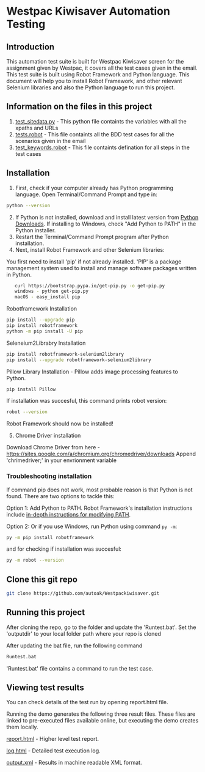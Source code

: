 # Westpac Kiwisaver Automation Testing

## Introduction

This automation test suite is built for Westpac Kiwisaver screen for the assignment given by Westpac, it covers all the test cases given in the email. This test suite is built using Robot Framework and Python language. This document will help you to install Robot Framework, and other relevant Selenium libraries and also the Python language to run this project. 

## Information on the files in this project

1. [test_sitedata.py](./testing1/test_sitedata.py) - This python file containts the variables with all the xpaths and URLs
2. [tests.robot](./testing1/tests.robot) - This file containts all the BDD test cases for all the scenarios given in the email
3. [test_keywords.robot](./testing1/test_keywords.robot) - This file containts defination for all steps in the test cases


## Installation

1. First, check if your computer already has Python programming language. Open Terminal/Command Prompt and type in:

```bash
python --version
```

2. If Python is not installed, download and install latest version from [Python Downloads](https://www.python.org/downloads/). If installing to Windows, check "Add Python to PATH" in the Python installer.
3. Restart the Terminal/Command Prompt program after Python installation.
4. Next, install Robot Framework and other Selenium libraries:

You first need to install 'pip' if not already installed. 'PIP' is a package management system used to install and manage software packages written in Python.

```bash
   curl https://bootstrap.pypa.io/get-pip.py -o get-pip.py
   windows - python get-pip.py
   macOS - easy_install pip
```

Robotframework Installation

```bash
pip install --upgrade pip
pip install robotframework
python -m pip install -U pip
```

Seleneium2Librabry Installation

```bash
pip install robotframework-selenium2library
pip install --upgrade robotframework-selenium2library
```

Pillow Library Installation - Pillow adds image processing features to Python.

```bash
pip install Pillow
```

If installation was succesful, this command prints robot version:

```bash
robot --version
```

Robot Framework should now be installed!

5. Chrome Driver installation

Download Chrome Driver from here - https://sites.google.com/a/chromium.org/chromedriver/downloads
Append 'chrimedriver;' in your envrionment variable



### Troubleshooting installation

If command pip does not work, most probable reason is that Python is not found. There are two options to tackle this:

Option 1: Add Python to PATH. Robot Framework's installation instructions include [in-depth instructions for modifying PATH](https://github.com/robotframework/robotframework/blob/master/INSTALL.rst#configuring-path).

Option 2: Or if you use Windows, run Python using command `py -m`:

```bash
py -m pip install robotframework
```

and for checking if installation was succesful:

```bash
py -m robot --version
```

## Clone this git repo

```bash
git clone https://github.com/autoak/Westpackiwisaver.git
```

## Running this project

After cloning the repo, go to the folder and update the 'Runtest.bat'. Set the 'outputdir' to your local folder path where your repo is cloned

After updating the bat file, run the following command

```bash
Runtest.bat
```

'Runtest.bat' file contains a command to run the test case.

## Viewing test results

You can check details of the test run by opening report.html file.

Running the demo generates the following three result files. These files are linked to pre-executed files available online, but executing the demo creates them locally.

[report.html](./report.html) - Higher level test report.

[log.html](./log.html) - Detailed test execution log.

[output.xml](./output.xml) - Results in machine readable XML format.

